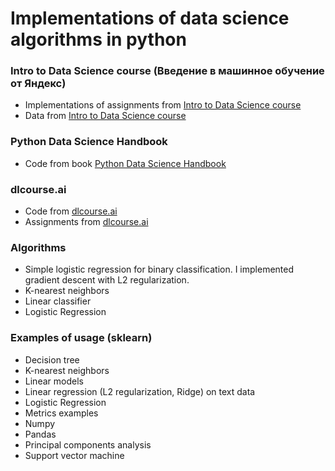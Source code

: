 # Implementations of data science algorithms in python

### Intro to Data Science course (Введение в машинное обучение от Яндекс) 
* Implementations of assignments from [Intro to Data Science course](https://www.coursera.org/learn/vvedenie-mashinnoe-obuchenie/home/welcome)
* Data from [Intro to Data Science course](https://www.coursera.org/learn/vvedenie-mashinnoe-obuchenie/home/welcome)

### Python Data Science Handbook
* Code from book [Python Data Science Handbook](https://github.com/jakevdp/PythonDataScienceHandbook)

### dlcourse.ai
* Code from [dlcourse.ai](https://dlcourse.ai)
* Assignments from [dlcourse.ai](https://dlcourse.ai)

### Algorithms 
* Simple logistic regression for binary classification. I implemented gradient descent with L2 regularization.
* K-nearest neighbors
* Linear classifier
* Logistic Regression

### Examples of usage (sklearn)
* Decision tree
* K-nearest neighbors
* Linear models
* Linear regression (L2 regularization, Ridge) on text data 
* Logistic Regression
* Metrics examples 
* Numpy
* Pandas
* Principal components analysis 
* Support vector machine
